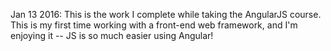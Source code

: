 Jan 13 2016: This is the work I complete while taking the AngularJS course. This is my first time working with a front-end web framework, and I'm enjoying it -- JS is so much easier using Angular!
